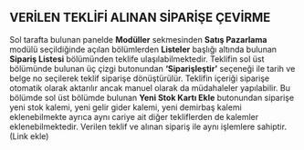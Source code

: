 ## VERİLEN TEKLİFİ ALINAN SİPARİŞE ÇEVİRME 
Sol tarafta bulunan panelde **Modüller** sekmesinden **Satış Pazarlama** modülü seçildiğinde açılan bölümlerden **Listeler** başlığı altında bulunan **Sipariş Listesi** bölümünden teklife ulaşılabilmektedir. Teklifin sol üst bölümünde bulunan üç çizgi butonundan **‘Siparişleştir’** seçeneği ile tarih ve belge no seçilerek teklif siparişe dönüştürülür. Teklifin içeriği siparişe otomatik olarak aktarılır ancak manuel olarak da müdahaleler yapılabilir. Bu bölümde sol üst bölümde bulunan **Yeni Stok Kartı Ekle** butonundan siparişe yeni stok kalemi, yeni gelir gider kalemi, yeni demirbaş kalemi eklenebilmekte ayrıca aynı cariye ait diğer tekliflerden de kalemler eklenebilmektedir. Verilen teklif ve alınan sipariş ile aynı işlemlere sahiptir. (Link ekle)
